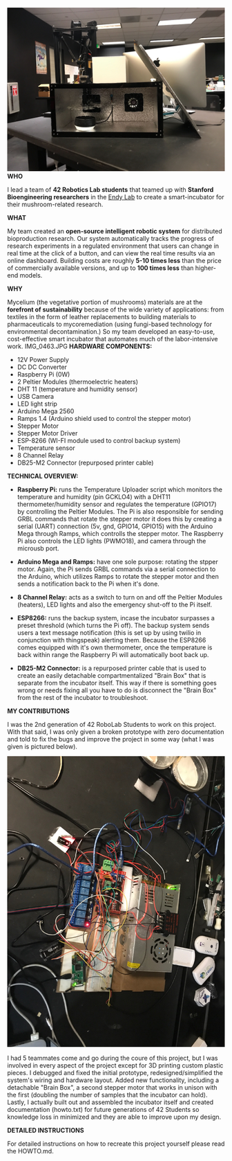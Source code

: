 ![alt text](https://raw.githubusercontent.com/brianbixby/smart_incubator/master/Images/final.jpg "Smart Incubator")
**WHO**

I lead a team of **42 Robotics Lab students** that teamed up with **Stanford Bioengineering researchers** in the [Endy Lab](https://openwetware.org/wiki/Endy_Lab) to create a smart-incubator for their mushroom-related research.

**WHAT**

My team created an **open-source intelligent robotic system** for distributed bioproduction research. Our system automatically tracks the progress of research experiments in a regulated environment that users can change in real time at the click of a button, and can view the real time results via an online dashboard. Building costs are roughly **5-10 times less** than the price of commercially available versions, and up to **100 times less** than higher-end models.

**WHY**

Mycelium (the vegetative portion of mushrooms) materials are at the **forefront of sustainability** because of the wide variety of applications: from textiles in the form of leather replacements to building materials to pharmaceuticals to mycoremediation (using fungi-based technology for environmental decontamination.)  So my team developed an easy-to-use, cost-effective smart incubator that automates much of the labor-intensive work.
IMG_0463.JPG
**HARDWARE COMPONENTS:**
* 12V Power Supply
* DC DC Converter
* Raspberry Pi (0W)
* 2 Peltier Modules (thermoelectric heaters)
* DHT 11 (temperature and humidity sensor)
* USB Camera
* LED light strip
* Arduino Mega 2560
* Ramps 1.4 (Arduino shield used to control the stepper motor)
* Stepper Motor
* Stepper Motor Driver
* ESP-8266 (WI-FI module used to control backup system)
* Temperature sensor
* 8 Channel Relay
* DB25-M2 Connector (repurposed printer cable)

**TECHNICAL OVERVIEW:**
+ **Raspberry Pi:** runs the Temperature Uploader script which monitors the temperature and humidity (pin GCKLO4) with a DHT11 thermometer/humidity sensor and regulates the temperature (GPIO17) by controlling the Peltier Modules. The Pi is also responsible for sending GRBL commands that rotate the stepper motor it does this by creating a serial (UART) connection (5v, gnd, GPIO14, GPIO15) with the Arduino Mega through Ramps, which controlls the stepper motor. The Raspberry Pi also controls the LED lights (PWMO18), and camera through the microusb port.

+ **Arduino Mega and Ramps:** have one sole purpose: rotating the stpper motor. Again, the Pi sends GRBL commands via a serial connection to the Arduino, which utilizes Ramps to rotate the stepper motor and then sends a notification back to the Pi when it's done.

+ **8 Channel Relay:** acts as a switch to turn on and off the Peltier Modules (heaters), LED lights and also the emergency shut-off to the Pi itself.

+ **ESP8266:** runs the backup system, incase the incubator surpasses a preset threshold (which turns the Pi off). The backup system sends users a text message notification (this is set up by using twilio in conjunction with thingspeak) alerting them. Because the ESP8266 comes equipped with it's own thermometer, once the temperature is back within range the Raspberry Pi will automatically boot back up. 

+ **DB25-M2 Connector:** is a repurposed printer cable that is used to create an easily detachable compartmentalized "Brain Box" that is separate from the incubator itself. This way if there is something goes wrong or needs fixing all you have to do is disconnect the "Brain Box" from the rest of the incubator to troubleshoot.

**MY CONTRIBUTIONS**

I was the 2nd generation of 42 RoboLab Students to work on this project. With that said, I was only given a broken prototype with zero documentation and told to fix the bugs and improve the project in some way (what I was given is pictured below).

![alt text](https://raw.githubusercontent.com/brianbixby/smart_incubator/master/Images/IMG_0463.JPG "Broken Prototype")

I had 5 teammates come and go during the coure of this project, but I was involved in every aspect of the project except for 3D printing custom plastic pieces. I debugged and fixed the initial prototype, redesigned/simplified the system's wiring and hardware layout. Added new functionality, including a detachable "Brain Box", a second stepper motor that works in unison with the first (doubling the number of samples that the incubator can hold). Lastly, I actually built out and assembled the incubator itself and created documentation (howto.txt) for future generations of 42 Students so knowledge loss in minimized and they are able to improve upon my design.

**DETAILED INSTRUCTIONS**

For detailed instructions on how to recreate this project yourself please read the HOWTO.md.
              
              